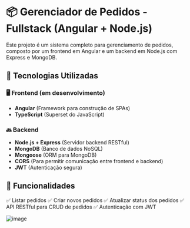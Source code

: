 # 📦 Gerenciador de Pedidos - Fullstack (Angular + Node.js)

Este projeto é um sistema completo para gerenciamento de pedidos, composto por um frontend em Angular e um backend em Node.js com Express e MongoDB.

## 🚀 Tecnologias Utilizadas
### 🖥️ **Frontend** (em desenvolvimento)
- **Angular** (Framework para construção de SPAs)
- **TypeScript** (Superset do JavaScript)

### 🔙 **Backend**
- **Node.js + Express** (Servidor backend RESTful)
- **MongoDB** (Banco de dados NoSQL)
- **Mongoose** (ORM para MongoDB)
- **CORS** (Para permitir comunicação entre frontend e backend)
- **JWT** (Autenticação segura)

## 📌 Funcionalidades
✅ Listar pedidos
✅ Criar novos pedidos
✅ Atualizar status dos pedidos
✅ API RESTful para CRUD de pedidos
✅ Autenticação com JWT 

![image](https://github.com/user-attachments/assets/851547dd-2ae3-41f7-b027-eb545cf0b9d4)
